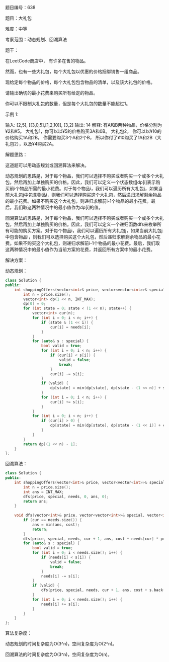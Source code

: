 题目编号：638

题目：大礼包

难度：中等

考察范围：动态规划、回溯算法

题干：

在LeetCode商店中， 有许多在售的物品。

然而，也有一些大礼包，每个大礼包以优惠的价格捆绑销售一组商品。

现给定每个物品的价格，每个大礼包包含物品的清单，以及该大礼包的价格。

请输出确切的最小花费来购买所有给定的物品。

你可以不限制大礼包的数量，但是每个大礼包的数量不能超过1。

示例 1:

输入: [2,5], [[3,0,5],[1,2,10]], [3,2]
输出: 14
解释: 
有A和B两种物品，价格分别为¥2和¥5。
大礼包1，你可以以¥5的价格购买3A和0B。
大礼包2， 你可以以¥10的价格购买1A和2B。
你需要购买3个A和2个B， 所以你付了¥10购买了1A和2B（大礼包2），以及¥4购买2A。

解题思路：

这道题可以用动态规划或回溯算法来解决。

动态规划的思路是，对于每个物品，我们可以选择不购买或者购买一个或多个大礼包，然后再加上单独购买的价格。因此，我们可以定义一个状态数组dp[i]表示购买前i个物品所需的最小花费。对于每个物品i，我们可以遍历所有大礼包j，如果当前大礼包j中包含物品i，则我们可以选择购买这个大礼包，然后递归求解剩余物品的最小花费。如果不购买这个大礼包，则递归求解前i-1个物品的最小花费。最后，我们取这两种情况中的最小值作为dp[i]的值。

回溯算法的思路是，对于每个物品，我们可以选择不购买或者购买一个或多个大礼包，然后再加上单独购买的价格。因此，我们可以定义一个递归函数dfs来枚举所有可能的购买方案。对于每个物品i，我们可以遍历所有大礼包j，如果当前大礼包j中包含物品i，则我们可以选择购买这个大礼包，然后递归求解剩余物品的最小花费。如果不购买这个大礼包，则递归求解前i-1个物品的最小花费。最后，我们取这两种情况中的最小值作为当前方案的花费，并返回所有方案中的最小花费。

解决方案：

动态规划：

```cpp
class Solution {
public:
    int shoppingOffers(vector<int>& price, vector<vector<int>>& special, vector<int>& needs) {
        int n = price.size();
        vector<int> dp(1 << n, INT_MAX);
        dp[0] = 0;
        for (int state = 0; state < (1 << n); state++) {
            vector<int> cur(n);
            for (int i = 0; i < n; i++) {
                if (state & (1 << i)) {
                    cur[i] = needs[i];
                }
            }
            for (auto& s : special) {
                bool valid = true;
                for (int i = 0; i < n; i++) {
                    if (cur[i] < s[i]) {
                        valid = false;
                        break;
                    }
                    cur[i] -= s[i];
                }
                if (valid) {
                    dp[state] = min(dp[state], dp[state - (1 << n)] + s[n]);
                }
                for (int i = 0; i < n; i++) {
                    cur[i] += s[i];
                }
            }
            for (int i = 0; i < n; i++) {
                if (cur[i] > 0) {
                    dp[state] = min(dp[state], dp[state - (1 << i)] + cur[i] * price[i]);
                }
            }
        }
        return dp[(1 << n) - 1];
    }
};
```

回溯算法：

```cpp
class Solution {
public:
    int shoppingOffers(vector<int>& price, vector<vector<int>>& special, vector<int>& needs) {
        int n = price.size();
        int ans = INT_MAX;
        dfs(price, special, needs, 0, ans, 0);
        return ans;
    }
    
    void dfs(vector<int>& price, vector<vector<int>>& special, vector<int>& needs, int cur, int& ans, int cost) {
        if (cur == needs.size()) {
            ans = min(ans, cost);
            return;
        }
        dfs(price, special, needs, cur + 1, ans, cost + needs[cur] * price[cur]);
        for (auto& s : special) {
            bool valid = true;
            for (int i = 0; i < needs.size(); i++) {
                if (needs[i] < s[i]) {
                    valid = false;
                    break;
                }
                needs[i] -= s[i];
            }
            if (valid) {
                dfs(price, special, needs, cur + 1, ans, cost + s.back());
            }
            for (int i = 0; i < needs.size(); i++) {
                needs[i] += s[i];
            }
        }
    }
};
```

算法复杂度：

动态规划的时间复杂度为O(3^n)，空间复杂度为O(2^n)。

回溯算法的时间复杂度为O(3^n)，空间复杂度为O(n)。